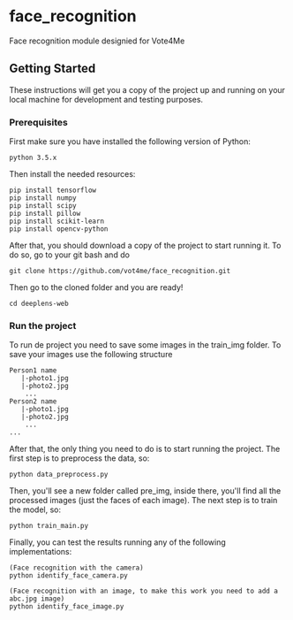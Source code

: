 # face_recognition
Face recognition module designied for Vote4Me

## Getting Started

These instructions will get you a copy of the project up and running on your local machine for development and testing purposes.

### Prerequisites

First make sure you have installed the following version of Python: 

```
python 3.5.x
```
Then install the needed resources:
```
pip install tensorflow
pip install numpy
pip install scipy
pip install pillow
pip install scikit-learn
pip install opencv-python
```

After that, you should download a copy of the project to start running it. To do so, go to your git bash and do
```
git clone https://github.com/vot4me/face_recognition.git
```

Then go to the cloned folder and you are ready!
```
cd deeplens-web
```

### Run the project

To run de project you need to save some images in the train_img folder. To save your images use the following structure
```
Person1 name
   |-photo1.jpg
   |-photo2.jpg
    ...
Person2 name
   |-photo1.jpg
   |-photo2.jpg
    ...
...
```

After that, the only thing you need to do is to start running the project. The first step is to preprocess the data, so:
```
python data_preprocess.py
```

Then, you'll see a new folder called pre_img, inside there, you'll find all the processed images (just the faces of each image). The next step is to train the model, so:
```
python train_main.py
```

Finally, you can test the results running any of the following implementations:

```
(Face recognition with the camera)
python identify_face_camera.py
```
```
(Face recognition with an image, to make this work you need to add a abc.jpg image)
python identify_face_image.py
```